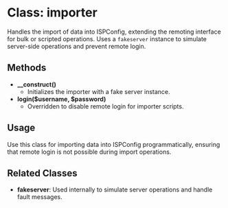 # Class: importer

Handles the import of data into ISPConfig, extending the remoting interface for bulk or scripted operations. Uses a `fakeserver` instance to simulate server-side operations and prevent remote login.

## Methods
- **__construct()**
  - Initializes the importer with a fake server instance.
- **login($username, $password)**
  - Overridden to disable remote login for importer scripts.

## Usage
Use this class for importing data into ISPConfig programmatically, ensuring that remote login is not possible during import operations.

## Related Classes
- **fakeserver**: Used internally to simulate server operations and handle fault messages.
